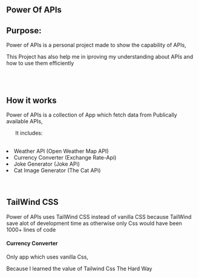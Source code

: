 ## Power Of APIs

<h2>Purpose:</h2>
<p>Power of APIs is a personal project made to show the capability of APIs,</p>
<p>This Project has also help me in iproving my understanding about APIs and how to use them efficiently</p>
<br>
<br>
<h2>How it works</h2>
<p>Power of APIs is a collection of App which fetch data from Publically available APIs,</p>
<ol>It includes:</ol>
<br>
<li>Weather API (Open Weather Map API)</li>
<li>Currency Converter (Exchange Rate-Api)</li>
<li>Joke Generator (Joke APi)</li>
<li>Cat Image Generator (The Cat APi)</li>
<br>
<br>
<h2>TailWind CSS</h2>
<p>Power of APIs uses TailWind CSS instead of vanilla CSS because TailWind save alot of development time as otherwise only Css would have been 1000+ lines of code</p>

<h4>Currency Converter</h4>
<p>Only app which uses vanilla Css,</p>
<span>Because I learned the value of Tailwind Css The Hard Way</span>










